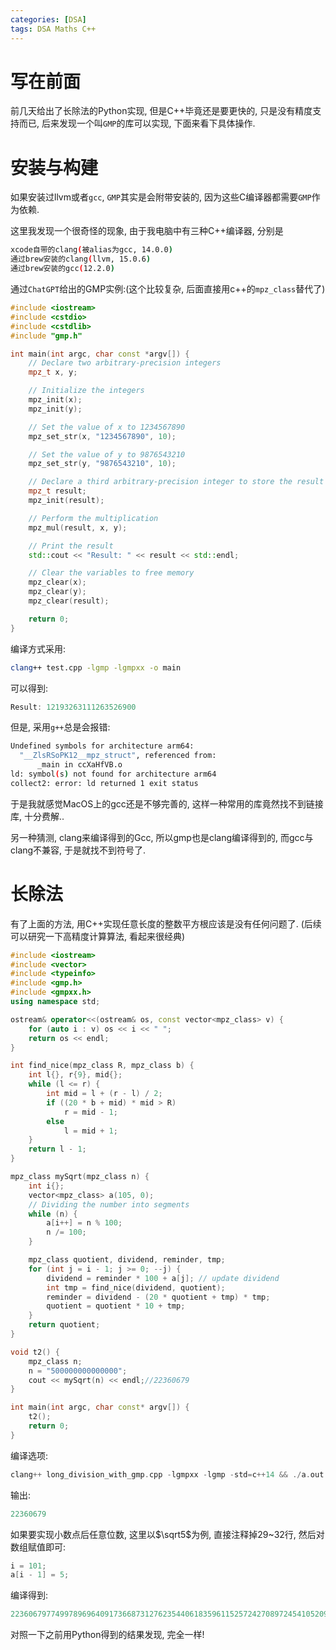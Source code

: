 ```yaml
---
categories: [DSA]
tags: DSA Maths C++
---
```


# 写在前面

前几天给出了长除法的Python实现, 但是C++毕竟还是要更快的, 只是没有精度支持而已, 后来发现一个叫`GMP`的库可以实现, 下面来看下具体操作. 

# 安装与构建

如果安装过llvm或者`gcc`, `GMP`其实是会附带安装的, 因为这些C编译器都需要`GMP`作为依赖.

这里我发现一个很奇怪的现象, 由于我电脑中有三种C++编译器, 分别是

```bash
xcode自带的clang(被alias为gcc, 14.0.0)
通过brew安装的clang(llvm, 15.0.6)
通过brew安装的gcc(12.2.0)
```

通过`ChatGPT`给出的GMP实例:(这个比较复杂, 后面直接用c++的`mpz_class`替代了)

```cpp
#include <iostream>
#include <cstdio>
#include <cstdlib>
#include "gmp.h"

int main(int argc, char const *argv[]) {
    // Declare two arbitrary-precision integers
    mpz_t x, y;

    // Initialize the integers
    mpz_init(x);
    mpz_init(y);

    // Set the value of x to 1234567890
    mpz_set_str(x, "1234567890", 10);

    // Set the value of y to 9876543210
    mpz_set_str(y, "9876543210", 10);

    // Declare a third arbitrary-precision integer to store the result
    mpz_t result;
    mpz_init(result);

    // Perform the multiplication
    mpz_mul(result, x, y);

    // Print the result
    std::cout << "Result: " << result << std::endl;

    // Clear the variables to free memory
    mpz_clear(x);
    mpz_clear(y);
    mpz_clear(result);

    return 0;
}
```

编译方式采用:

```bash
clang++ test.cpp -lgmp -lgmpxx -o main
```

可以得到:

```cpp
Result: 12193263111263526900
```

但是, 采用`g++`总是会报错:

```bash
Undefined symbols for architecture arm64:
  "__ZlsRSoPK12__mpz_struct", referenced from:
      _main in ccXaHfVB.o
ld: symbol(s) not found for architecture arm64
collect2: error: ld returned 1 exit status
```

于是我就感觉MacOS上的gcc还是不够完善的, 这样一种常用的库竟然找不到链接库, 十分费解..

另一种猜测, clang来编译得到的Gcc, 所以gmp也是clang编译得到的, 而gcc与clang不兼容, 于是就找不到符号了. 

# 长除法

有了上面的方法, 用C++实现任意长度的整数平方根应该是没有任何问题了. (后续可以研究一下高精度计算算法, 看起来很经典)

```cpp
#include <iostream>
#include <vector>
#include <typeinfo>
#include <gmp.h>
#include <gmpxx.h>
using namespace std;

ostream& operator<<(ostream& os, const vector<mpz_class> v) {
    for (auto i : v) os << i << " ";
    return os << endl;
}

int find_nice(mpz_class R, mpz_class b) {
    int l{}, r{9}, mid{};
    while (l <= r) {
        int mid = l + (r - l) / 2;
        if ((20 * b + mid) * mid > R)
            r = mid - 1;
        else
            l = mid + 1;
    }
    return l - 1;
}

mpz_class mySqrt(mpz_class n) {
    int i{};
    vector<mpz_class> a(105, 0);
    // Dividing the number into segments
    while (n) {
        a[i++] = n % 100;
        n /= 100;
    }

    mpz_class quotient, dividend, reminder, tmp;
    for (int j = i - 1; j >= 0; --j) {
        dividend = reminder * 100 + a[j]; // update dividend
        int tmp = find_nice(dividend, quotient);
        reminder = dividend - (20 * quotient + tmp) * tmp;
        quotient = quotient * 10 + tmp;
    }
    return quotient;
}

void t2() {
    mpz_class n;
    n = "500000000000000";
    cout << mySqrt(n) << endl;//22360679
}

int main(int argc, char const* argv[]) {
    t2();
    return 0;
}

```

编译选项:

```cpp
clang++ long_division_with_gmp.cpp -lgmpxx -lgmp -std=c++14 && ./a.out
```

输出:

```cpp
22360679
```

如果要实现小数点后任意位数, 这里以$\sqrt5$为例, 直接注释掉29~32行, 然后对数组赋值即可:

```cpp
i = 101;
a[i - 1] = 5;
```

编译得到:

```cpp
22360679774997896964091736687312762354406183596115257242708972454105209256378048994144144083787822749
```

对照一下之前用Python得到的结果发现, 完全一样!
